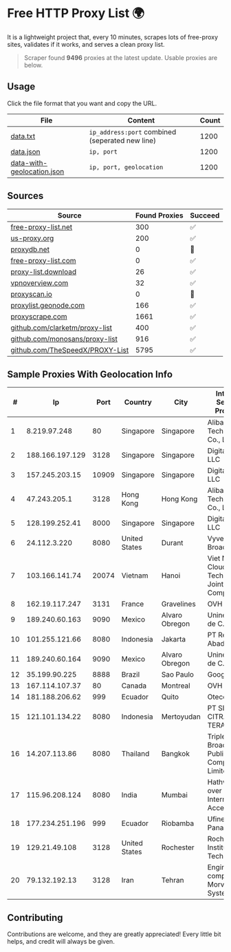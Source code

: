 
# Free HTTP Proxy List 🌍

It is a lightweight project that, every 10 minutes, scrapes lots of free-proxy sites, validates if it works, and serves a clean proxy list.


> Scraper found **9496** proxies at the latest update. Usable proxies are below.

## Usage

Click the file format that you want and copy the URL.


|File|Content|Count|
|----|-------|-----|
|[data.txt](https://raw.githubusercontent.com/themiralay/Proxy-List-World/master/data.txt)|`ip_address:port` combined (seperated new line)|1200|
|[data.json](https://raw.githubusercontent.com/themiralay/Proxy-List-World/master/data.json)|`ip, port`|1200|
|[data-with-geolocation.json](https://raw.githubusercontent.com/themiralay/Proxy-List-World/master/data-with-geolocation.json)|`ip, port, geolocation`|1200|

## Sources

|Source|Found Proxies|Succeed|
|------|-------------|-------|
|[free-proxy-list.net](https://free-proxy-list.net)|300|✅|
|[us-proxy.org](https://www.us-proxy.org)|200|✅|
|[proxydb.net](http://proxydb.net)|0|🚫|
|[free-proxy-list.com](https://free-proxy-list.com/?page=&port=&type%5B%5D=http&type%5B%5D=https&up_time=0&search=Search)|0|✅|
|[proxy-list.download](https://www.proxy-list.download/HTTP)|26|✅|
|[vpnoverview.com](https://vpnoverview.com/privacy/anonymous-browsing/free-proxy-servers)|32|✅|
|[proxyscan.io](https://www.proxyscan.io)|0|🚫|
|[proxylist.geonode.com](https://proxylist.geonode.com/api/proxy-list?limit=300&page=1&sort_by=lastChecked&sort_type=desc&protocols=http,https)|166|✅|
|[proxyscrape.com](https://api.proxyscrape.com/v2/?request=displayproxies&protocol=http&timeout=10000&country=all&ssl=all&anonymity=all)|1661|✅|
|[github.com/clarketm/proxy-list](https://raw.githubusercontent.com/clarketm/proxy-list/master/proxy-list-raw.txt)|400|✅|
|[github.com/monosans/proxy-list](https://raw.githubusercontent.com/monosans/proxy-list/main/proxies/http.txt)|916|✅|
|[github.com/TheSpeedX/PROXY-List](https://raw.githubusercontent.com/TheSpeedX/PROXY-List/master/http.txt)|5795|✅|


## Sample Proxies With Geolocation Info

|#|Ip|Port|Country|City|Internet Service Provider|
|-|--|----|-------|----|-------------------------|
|1|8.219.97.248|80|Singapore|Singapore|Alibaba (US) Technology Co., Ltd.|
|2|188.166.197.129|3128|Singapore|Singapore|DigitalOcean, LLC|
|3|157.245.203.15|10909|Singapore|Singapore|DigitalOcean, LLC|
|4|47.243.205.1|3128|Hong Kong|Hong Kong|Alibaba (US) Technology Co., Ltd.|
|5|128.199.252.41|8000|Singapore|Singapore|DigitalOcean, LLC|
|6|24.112.3.220|8080|United States|Durant|Vyve Broadband|
|7|103.166.141.74|20074|Vietnam|Hanoi|Viet NAM Cloud Technology Joint Stock Company|
|8|162.19.117.247|3131|France|Gravelines|OVH SAS|
|9|189.240.60.163|9090|Mexico|Alvaro Obregon|Uninet S.A. de C.V.|
|10|101.255.121.66|8080|Indonesia|Jakarta|PT Remala Abadi|
|11|189.240.60.164|9090|Mexico|Alvaro Obregon|Uninet S.A. de C.V.|
|12|35.199.90.225|8888|Brazil|Sao Paulo|Google LLC|
|13|167.114.107.37|80|Canada|Montreal|OVH SAS|
|14|181.188.206.62|999|Ecuador|Quito|Otecel S.A|
|15|121.101.134.22|8080|Indonesia|Mertoyudan|PT SELARAS CITRA TERABIT|
|16|14.207.113.86|8080|Thailand|Bangkok|Triple T Broadband Public Company Limited|
|17|115.96.208.124|8080|India|Mumbai|Hathway IP over Cable Internet Access|
|18|177.234.251.196|999|Ecuador|Riobamba|Ufinet Panama S.A.|
|19|129.21.49.108|3128|United States|Rochester|Rochester Institute of Technology|
|20|79.132.192.13|3128|Iran|Tehran|Engineering company Morva System Plc.|



## Contributing

Contributions are welcome, and they are greatly appreciated! Every
little bit helps, and credit will always be given.

